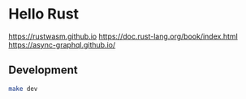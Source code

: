 # Hello Rust

https://rustwasm.github.io
https://doc.rust-lang.org/book/index.html
https://async-graphql.github.io/

## Development

```bash
make dev
```